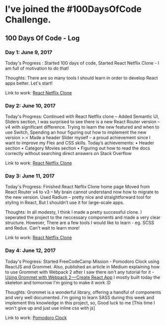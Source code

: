 # I've joined the #100DaysOfCode Challenge.
## 100 Days Of Code - Log

### Day 1: June 9, 2017
Today's Progress : 
Started 100 days of code, 
Started React Netflix Clone - I am full of motivation to do that!

Thoughts: There are so many tools I should learn in order to develop React apps better.
Let's start!

Link to work: [React Netflix Clone](https://60noy.github.io/NetflixClone)

### Day 2: June 10, 2017

Today's Progress: 
Continued with React Netflix clone – Added Semantic UI, Sliders section,
I was surprised to see there is a new React Router version – v4 with significant difference.
Trying to learn the new featured and when to use Switch,
Spending an hour figuring out how to implement the new version >.< 
Made a header Slider myself – a proud achievement since I want to improve my Flex and CSS skills.
Today’s achievements: 
•	Header section
•	Category Movies section
•	Figuring out how to read the docs correctly without searching direct answers on Stack Overflow

Link to work:  [React Netflix Clone](https://60noy.github.io/NetflixClone)

### Day 3: June 11, 2017

Today's Progress: 
Finished React Neflix Clone home page
Moved from React Router v4 to v3 – My brain cannot understand now how to migrate to the new version.
Used Radium – pretty nice and straightforward tool for styling in React,
But I shouldn’t use it for large-scale apps.



Thoughts: In all  modesty, I think I made a pretty successful clone.
I seperated the project to the neccessary components and made a very clear structure.
However, There are a few tools I would like to learn - eg. SCSS and Redux.
Can't wait to learn more!

Link to work:  [React Netflix Clone](https://60noy.github.io/NetflixClone)

### Day 4: June 12, 2017

Today's Progress: 
Started FreeCodeCamp Mission - Pomodoro Clock using ReactJS and Grommet.
Also, published an article in Medium explaining how to use Grommet with Webpack 2 after I saw there isn't any tutorial for it -
[Using Grommet with Webpack 2 — Create React App](https://medium.com/@60noypearl/using-grommet-with-webpack-2-create-react-app-33be9a078b59)
I mostly built today the skeleton and tomorrow I'm going to make it work :D 

Thoughts: Grommet is a wonderful library, offering a handful of components and very well documented.
I'm going to learn SASS during this week and implement this knowledge in this project,
so,
Good luck to me [This time I won't give up and just use inline css with js]

Link to work:  [Pomodoro Clock](https://github.com/60noy/Pomodoro-Clock)


